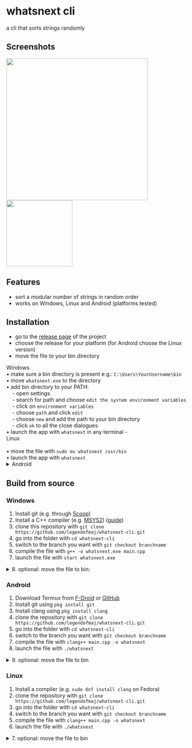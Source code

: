 # whatsnext cli

a cli that sorts strings randomly

## Screenshots

<img src="https://github.com/user-attachments/assets/3c9d27b4-ecf8-46ba-b960-253e33aec089" height = 375 />
<img src="https://github.com/user-attachments/assets/05b23072-2a0e-46e8-9d05-916e22b36263" width = 175 />

## Features
- sort a modular number of strings in random order
- works on Windows, Linux and Android (platforms tested)

## Installation
- go to the [release page](https://github.com/legendofmaj/whatsnext-cli/releases) of the project
- choose the release for your platform (for Android choose the Linux version)
- move the file to your bin directory
<summary>Windows</summary>
•  make sure a bin directory is present e.g.: <code>C:\Users\YourUsername\bin</code> <br>
•  move <code>whatsnext.exe</code> to the directory <br>
• add bin directory to your PATH: <br>
    &nbsp;&nbsp;&nbsp;&nbsp;- open settings <br>
    &nbsp;&nbsp;&nbsp;&nbsp;- search for path and choose <code>edit the system environment variables</code> <br>
    &nbsp;&nbsp;&nbsp;&nbsp;- click on <code>environment variables</code> <br>
    &nbsp;&nbsp;&nbsp;&nbsp;- choose <code>path</code> and click <code>edit</code> <br>
    &nbsp;&nbsp;&nbsp;&nbsp;- choose <code>new</code> and add the path to your bin directory <br>
    &nbsp;&nbsp;&nbsp;&nbsp;- click <code>ok</code> to all the close dialogues <br>
• launch the app with <code>whatsnext</code> in any terminal
</details>
- <summary>Linux</summary>
<br>
• move the file with <code>sudo mv whatsnext /usr/bin</code> <br>
• launch the app with <code>whatsnext</code>
</details>
<details>
<summary>Android</summary>
<br>
• move the file with <code>mv whatsnext /data/data/com.termux/files/usr/bin</code> <br>
• launch the app with <code>whatsnext</code>
</details>

## Build from source

### Windows
1. Install git (e.g. through [Scoop](https://scoop.sh/))
2. Install a C++ compiler (e.g. [MSYS2](https://www.msys2.org/)) ([guide](https://code.visualstudio.com/docs/cpp/config-mingw))
3. clone this repository with `git clone https://github.com/legendofmaj/whatsnext-cli.git`
4. go into the folder with `cd whatsnext-cli`
5. switch to the branch you want with `git checkout branchname`
6. compile the file with `g++ -o whatsnext.exe main.cpp`
7. launch the file with `start whatsnext.exe`
<details>
<summary>8. optional: move the file to bin:</summary>
•  make sure a bin directory is present e.g.: <code>C:\Users\YourUsername\bin</code> <br>
•  move <code>whatsnext.exe</code> to the directory <br>
• add bin directory to your PATH: <br>
    &nbsp;&nbsp;&nbsp;&nbsp;- open settings <br>
    &nbsp;&nbsp;&nbsp;&nbsp;- search for path and choose <code>edit the system environment variables</code> <br>
    &nbsp;&nbsp;&nbsp;&nbsp;- click on <code>environment variables</code> <br>
    &nbsp;&nbsp;&nbsp;&nbsp;- choose <code>path</code> and click <code>edit</code> <br>
    &nbsp;&nbsp;&nbsp;&nbsp;- choose <code>new</code> and add the path to your bin directory <br>
    &nbsp;&nbsp;&nbsp;&nbsp;- click <code>ok</code> to all the close dialogues <br>
• launch the app with <code>whatsnext</code> in any terminal
</details>

### Android
1. Download Termux from [F-Droid](https://f-droid.org/en/packages/com.termux/) or [GitHub](https://github.com/termux/termux-app)
2. Install git using `pkg install git`
3. Install clang using `pkg install clang`
4. clone the repository with `git clone https://github.com/legendofmaj/whatsnext-cli.git`
5. go into the folder with `cd whatsnext-cli`
6. switch to the branch you want with `git checkout branchname`
7. compile the file with `clang++ main.cpp -o whatsnext`
8. launch the file with `./whatsnext`
<details>
<summary>9. optional: move the file to bin </summary>
<br>
• move the file with <code>mv whatsnext /data/data/com.termux/files/usr/bin</code> <br>
• launch the app with <code>whatsnext</code>
</details>

### Linux
1. Install a compiler (e.g. `sudo dnf install clang` on Fedora)
2. clone the repository with `git clone https://github.com/legendofmaj/whatsnext-cli.git`
3. go into the folder with `cd whatsnext-cli`
4. switch to the branch you want with `git checkout branchname`
5. compile the file with `clang++ main.cpp -o whatsnext`
6. launch the file with `./whatsnext`
<details>
<summary>7. optional: move the file to bin </summary>
<br>
• move the file with <code>sudo mv whatsnext /usr/bin</code> <br>
• launch the app with <code>whatsnext</code>
</details>
